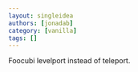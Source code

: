 ```yaml
---
layout: singleidea
authors: [jonadab]
category: [vanilla]
tags: []
---
```

Foocubi levelport instead of teleport.
